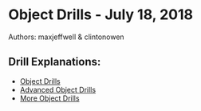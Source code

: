 # Object Drills - July 18, 2018
Authors: maxjeffwell & clintonowen

## Drill Explanations:
- [Object Drills]
- [Advanced Object Drills]
- [More Object Drills]

[Object Drills]: https://courses.thinkful.com/web-dev-001v1/uuid/bb2f2501-132b-11e7-b7c6-e92fc386f753
[Advanced Object Drills]: https://courses.thinkful.com/web-dev-001v1/uuid/bb2f9a30-132b-11e7-b7c6-e92fc386f753
[More Object Drills]: https://github.com/rich-at-thinkful/ft-curric-gists/blob/master/fundamentals/objects.md